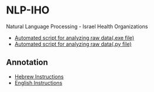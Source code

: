 # NLP-IHO
Natural Language Processing - Israel Health Organizations

- [Automated script for analyzing raw data(.exe file)](https://drive.google.com/drive/folders/1Ov3o3jf0cZwheiUPnxkclvn975UwqGLV?usp=drive_link)
- [Automated script for analyzing raw data(.py file)](https://github.com/ChenMordehai/NLP-IHO/blob/main/AnalyzeOriginalDataset/analyze_original_dataset.py)

## Annotation
- [Hebrew Instructions](https://github.com/ChenMordehai/NLP-IHO/blob/main/Annotation/Hebrew_Instructions.md)
- [English Instructions](https://github.com/ChenMordehai/NLP-IHO/blob/main/Annotation/English_Instructions.md)
